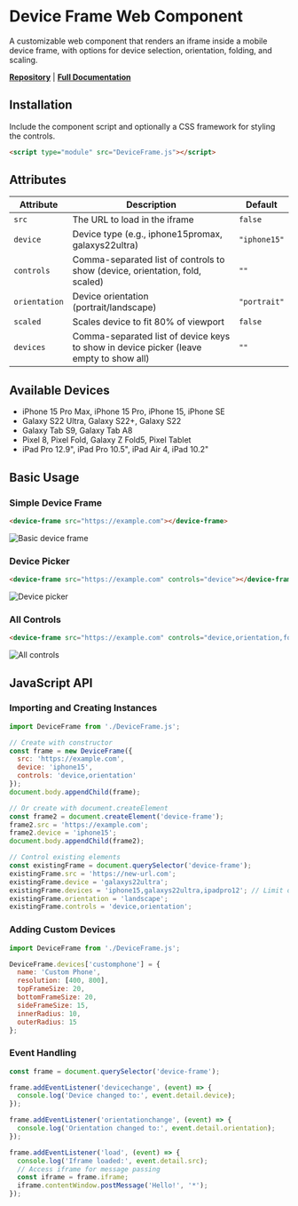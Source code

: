 # Device Frame Web Component

A customizable web component that renders an iframe inside a mobile device frame, with options for device selection, orientation, folding, and scaling.

**[Repository](https://github.com/dustinpoissant/device-frame)** | **[Full Documentation](https://dustinpoissant.github.io/device-frame/)**

## Installation

Include the component script and optionally a CSS framework for styling the controls.

```html
<script type="module" src="DeviceFrame.js"></script>
```

## Attributes

| Attribute | Description | Default |
|-----------|-------------|---------|
| `src` | The URL to load in the iframe | `false` |
| `device` | Device type (e.g., iphone15promax, galaxys22ultra) | `"iphone15"` |
| `controls` | Comma-separated list of controls to show (device, orientation, fold, scaled) | `""` |
| `orientation` | Device orientation (portrait/landscape) | `"portrait"` |
| `scaled` | Scales device to fit 80% of viewport | `false` |
| `devices` | Comma-separated list of device keys to show in device picker (leave empty to show all) | `""` |

## Available Devices

- iPhone 15 Pro Max, iPhone 15 Pro, iPhone 15, iPhone SE
- Galaxy S22 Ultra, Galaxy S22+, Galaxy S22
- Galaxy Tab S9, Galaxy Tab A8
- Pixel 8, Pixel Fold, Galaxy Z Fold5, Pixel Tablet
- iPad Pro 12.9", iPad Pro 10.5", iPad Air 4, iPad 10.2"

## Basic Usage

### Simple Device Frame
```html
<device-frame src="https://example.com"></device-frame>
```

![Basic device frame](media/basic-device.png)

### Device Picker
```html
<device-frame src="https://example.com" controls="device"></device-frame>
```

![Device picker](media/device-picker.png)

### All Controls
```html
<device-frame src="https://example.com" controls="device,orientation,fold,scaled"></device-frame>
```

![All controls](media/all-controls.png)

## JavaScript API

### Importing and Creating Instances

```javascript
import DeviceFrame from './DeviceFrame.js';

// Create with constructor
const frame = new DeviceFrame({
  src: 'https://example.com',
  device: 'iphone15',
  controls: 'device,orientation'
});
document.body.appendChild(frame);

// Or create with document.createElement
const frame2 = document.createElement('device-frame');
frame2.src = 'https://example.com';
frame2.device = 'iphone15';
document.body.appendChild(frame2);

// Control existing elements
const existingFrame = document.querySelector('device-frame');
existingFrame.src = 'https://new-url.com';
existingFrame.device = 'galaxys22ultra';
existingFrame.devices = 'iphone15,galaxys22ultra,ipadpro12'; // Limit options
existingFrame.orientation = 'landscape';
existingFrame.controls = 'device,orientation';
```

### Adding Custom Devices

```javascript
import DeviceFrame from './DeviceFrame.js';

DeviceFrame.devices['customphone'] = {
  name: 'Custom Phone',
  resolution: [400, 800],
  topFrameSize: 20,
  bottomFrameSize: 20,
  sideFrameSize: 15,
  innerRadius: 10,
  outerRadius: 15
};
```

### Event Handling

```javascript
const frame = document.querySelector('device-frame');

frame.addEventListener('devicechange', (event) => {
  console.log('Device changed to:', event.detail.device);
});

frame.addEventListener('orientationchange', (event) => {
  console.log('Orientation changed to:', event.detail.orientation);
});

frame.addEventListener('load', (event) => {
  console.log('Iframe loaded:', event.detail.src);
  // Access iframe for message passing
  const iframe = frame.iframe;
  iframe.contentWindow.postMessage('Hello!', '*');
});
```